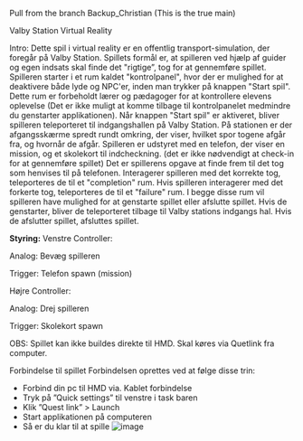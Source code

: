 Pull from the branch Backup_Christian (This is the true main)

Valby Station Virtual Reality

Intro:
Dette spil i virtual reality er en offentlig transport-simulation, der foregår på Valby Station.
Spillets formål er, at spilleren ved hjælp af guider og egen indsats skal finde det "rigtige”, tog for at gennemføre spillet.
Spilleren starter i et rum kaldet "kontrolpanel", hvor der er mulighed for at deaktivere både lyde og NPC'er, inden man trykker på knappen "Start spil". Dette rum er forbeholdt lærer og pædagoger for at kontrollere elevens oplevelse (Det er ikke muligt at komme tilbage til kontrolpanelet medmindre du genstarter applikationen).
Når knappen "Start spil" er aktiveret, bliver spilleren teleporteret til indgangshallen på Valby Station.
På stationen er der afgangsskærme spredt rundt omkring, der viser, hvilket spor togene afgår fra, og hvornår de afgår.
Spilleren er udstyret med en telefon, der viser en mission, og et skolekort til indcheckning. 
(det er ikke nødvendigt at check-in for at gennemføre spillet)
Det er spillerens opgave at finde frem til det tog som henvises til på telefonen.
Interagerer spilleren med det korrekte tog, teleporteres de til et "completion" rum.
Hvis spilleren interagerer med det forkerte tog, teleporteres de til et "failure" rum.
I begge disse rum vil spilleren have mulighed for at genstarte spillet eller afslutte spillet.
Hvis de genstarter, bliver de teleporteret tilbage til Valby stations indgangs hal.
Hvis de afslutter spillet, afsluttes spillet.

**Styring:**
Venstre Controller:	

Analog: Bevæg spilleren

Trigger: Telefon spawn (mission)


Højre Controller:

Analog: Drej spilleren

Trigger: Skolekort spawn



OBS: Spillet kan ikke buildes direkte til HMD. Skal køres via Quetlink fra computer.


Forbindelse til spillet
Forbindelsen oprettes ved at følge disse trin:
-	Forbind din pc til HMD via. Kablet forbindelse
-	Tryk på ”Quick settings” til venstre i task baren
-	Klik ”Quest link” > Launch
-	Start applikationen på computeren
-	Så er du klar til at spille
![image](https://github.com/CSrosendahl/WalkWay_Repository/assets/70747550/7aa295a1-1e51-4410-aebd-6a8f564282bf)
